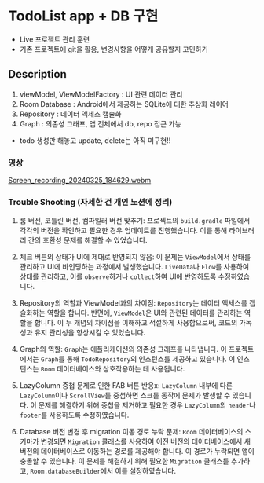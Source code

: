# TodoList app + DB 구현
- Live 프로젝트 관리 훈련
- 기존 프로젝트에 git을 활용, 변경사항을 어떻게 공유할지 고민하기

## Description
1. viewModel, ViewModelFactory : UI 관련 데이터 관리
2. Room Database : Android에서 제공하는 SQLite에 대한 추상화 레이어
3. Repository : 데이터 액세스 캡슐화
4. Graph : 의존성 그래프, 앱 전체에서 db, repo 접근 가능
+ todo 생성만 해놓고 update, delete는 아직 미구현!!

### 영상
[Screen_recording_20240325_184629.webm](https://github.com/vmkmym/android-templates/assets/71699054/1a56bad0-0758-447b-aea8-22fe0ac34ae9)

### Trouble Shooting (자세한 건 개인 노션에 정리)
1. 룸 버전, 코틀린 버전, 컴파일러 버전 맞추기: 프로젝트의 `build.gradle` 파일에서 각각의 버전을 확인하고 필요한 경우 업데이트를 진행했습니다. 이를 통해 라이브러리 간의 호환성 문제를 해결할 수 있었습니다.

2. 체크 버튼의 상태가 UI에 제대로 반영되지 않음: 이 문제는 `ViewModel`에서 상태를 관리하고 UI에 바인딩하는 과정에서 발생했습니다. `LiveData`나 `Flow`를 사용하여 상태를 관리하고, 이를 `observe`하거나 `collect`하여 UI에 반영하도록 수정하였습니다.

3. Repository의 역할과 ViewModel과의 차이점: `Repository`는 데이터 액세스를 캡슐화하는 역할을 합니다. 반면에, `ViewModel`은 UI와 관련된 데이터를 관리하는 역할을 합니다. 이 두 개념의 차이점을 이해하고 적절하게 사용함으로써, 코드의 가독성과 유지 관리성을 향상시킬 수 있었습니다.

4. Graph의 역할: `Graph`는 애플리케이션의 의존성 그래프를 나타냅니다. 이 프로젝트에서는 `Graph`를 통해 `TodoRepository`의 인스턴스를 제공하고 있습니다. 이 인스턴스는 `Room` 데이터베이스와 상호작용하는 데 사용됩니다.

5. LazyColumn 중첩 문제로 인한 FAB 버튼 반응x: `LazyColumn` 내부에 다른 `LazyColumn`이나 `ScrollView`를 중첩하면 스크롤 동작에 문제가 발생할 수 있습니다. 이 문제를 해결하기 위해 중첩을 제거하고 필요한 경우 `LazyColumn`의 `header`나 `footer`를 사용하도록 수정하였습니다.

6. Database 버전 변경 후 migration 이동 경로 누락 문제: `Room` 데이터베이스의 스키마가 변경되면 `Migration` 클래스를 사용하여 이전 버전의 데이터베이스에서 새 버전의 데이터베이스로 이동하는 경로를 제공해야 합니다. 이 경로가 누락되면 앱이 충돌할 수 있습니다. 이 문제를 해결하기 위해 필요한 `Migration` 클래스를 추가하고, `Room.databaseBuilder`에서 이를 설정하였습니다.
